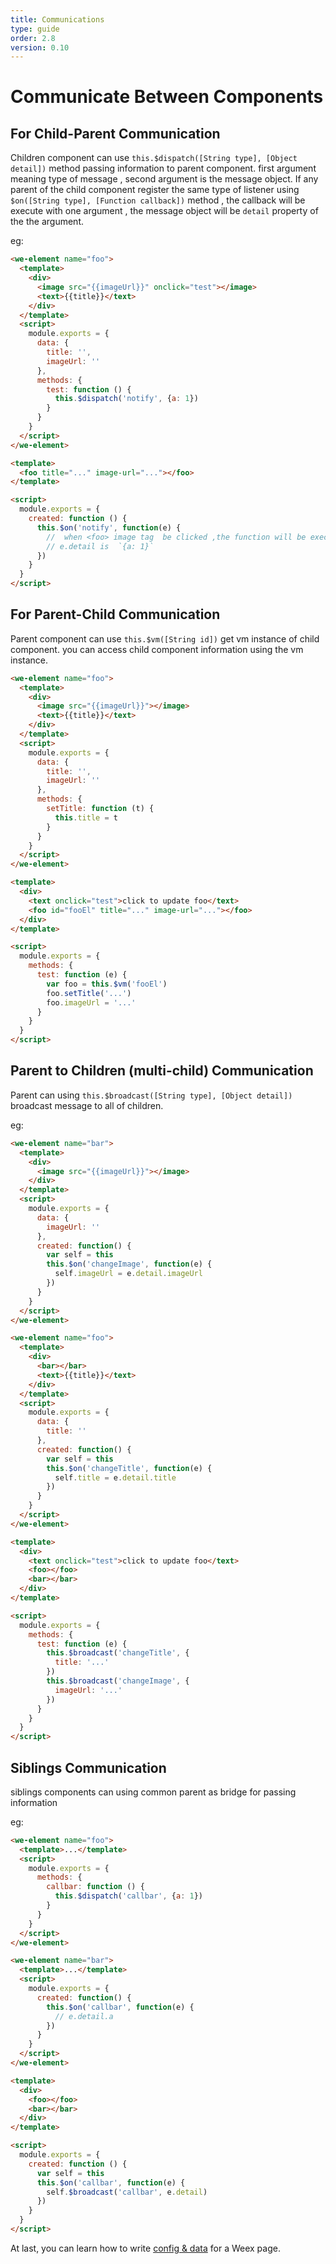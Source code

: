 ```yaml
---
title: Communications
type: guide
order: 2.8
version: 0.10
---
```


# Communicate Between Components

## For Child-Parent Communication

Children component can use `this.$dispatch([String type], [Object detail])` method passing information to parent component. first argument meaning type of message , second argument is the message object. If any parent of the child component register the same type of listener using `$on([String type], [Function callback])` method , the callback will be execute with one argument , the message object will be `detail` property of the the argument.

eg:

```html
<we-element name="foo">
  <template>
    <div>
      <image src="{{imageUrl}}" onclick="test"></image>
      <text>{{title}}</text>
    </div>
  </template>
  <script>
    module.exports = {
      data: {
        title: '',
        imageUrl: ''
      },
      methods: {
        test: function () {
          this.$dispatch('notify', {a: 1})
        }
      }
    }
  </script>
</we-element>

<template>
  <foo title="..." image-url="..."></foo>
</template>

<script>
  module.exports = {
    created: function () {
      this.$on('notify', function(e) {
        //  when <foo> image tag  be clicked ,the function will be executing.
        // e.detail is  `{a: 1}`
      })
    }
  }
</script>
```

## For Parent-Child Communication

Parent component can use `this.$vm([String id])` get vm instance of child component. you can access child component information using the vm instance.

```html
<we-element name="foo">
  <template>
    <div>
      <image src="{{imageUrl}}"></image>
      <text>{{title}}</text>
    </div>
  </template>
  <script>
    module.exports = {
      data: {
        title: '',
        imageUrl: ''
      },
      methods: {
        setTitle: function (t) {
          this.title = t
        }
      }
    }
  </script>
</we-element>

<template>
  <div>
    <text onclick="test">click to update foo</text>
    <foo id="fooEl" title="..." image-url="..."></foo>
  </div>
</template>

<script>
  module.exports = {
    methods: {
      test: function (e) {
        var foo = this.$vm('fooEl')
        foo.setTitle('...')
        foo.imageUrl = '...'
      }
    }
  }
</script>
```

## Parent to Children (multi-child) Communication

Parent can using `this.$broadcast([String type], [Object detail])` broadcast message to all of children.

eg:

```html
<we-element name="bar">
  <template>
    <div>
      <image src="{{imageUrl}}"></image>
    </div>
  </template>
  <script>
    module.exports = {
      data: {
        imageUrl: ''
      },
      created: function() {
        var self = this
        this.$on('changeImage', function(e) {
          self.imageUrl = e.detail.imageUrl
        })
      }
    }
  </script>
</we-element>

<we-element name="foo">
  <template>
    <div>
      <bar></bar>
      <text>{{title}}</text>
    </div>
  </template>
  <script>
    module.exports = {
      data: {
        title: ''
      },
      created: function() {
        var self = this
        this.$on('changeTitle', function(e) {
          self.title = e.detail.title
        })
      }
    }
  </script>
</we-element>

<template>
  <div>
    <text onclick="test">click to update foo</text>
    <foo></foo>
    <bar></bar>
  </div>
</template>

<script>
  module.exports = {
    methods: {
      test: function (e) {
        this.$broadcast('changeTitle', {
          title: '...'
        })
        this.$broadcast('changeImage', {
          imageUrl: '...'
        })
      }
    }
  }
</script>
```

## Siblings Communication

siblings components can using common parent as bridge for passing information

eg:

```html
<we-element name="foo">
  <template>...</template>
  <script>
    module.exports = {
      methods: {
        callbar: function () {
          this.$dispatch('callbar', {a: 1})
        }
      }
    }
  </script>
</we-element>

<we-element name="bar">
  <template>...</template>
  <script>
    module.exports = {
      created: function() {
        this.$on('callbar', function(e) {
          // e.detail.a
        })
      }
    }
  </script>
</we-element>

<template>
  <div>
    <foo></foo>
    <bar></bar>
  </div>
</template>

<script>
  module.exports = {
    created: function () {
      var self = this
      this.$on('callbar', function(e) {
        self.$broadcast('callbar', e.detail)
      })
    }
  }
</script>
```

At last, you can learn how to write [config & data](./config-n-data.html) for a Weex page.
